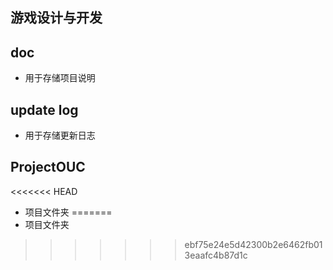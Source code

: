 ## 游戏设计与开发

## doc

- 用于存储项目说明

## update log

- 用于存储更新日志

## ProjectOUC

<<<<<<< HEAD
- 项目文件夹
=======
- 项目文件夹
>>>>>>> ebf75e24e5d42300b2e6462fb013eaafc4b87d1c
